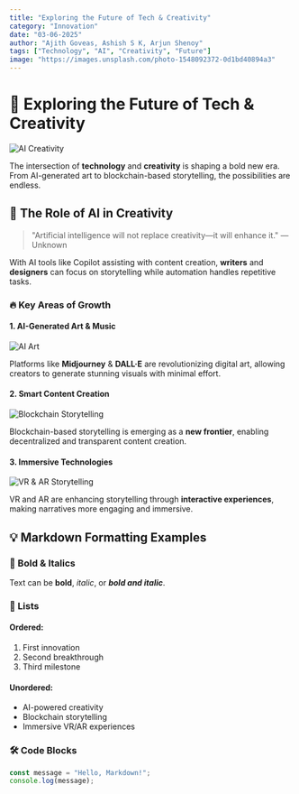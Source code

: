```yaml
---
title: "Exploring the Future of Tech & Creativity"
category: "Innovation"
date: "03-06-2025"
author: "Ajith Goveas, Ashish S K, Arjun Shenoy"
tags: ["Technology", "AI", "Creativity", "Future"]
image: "https://images.unsplash.com/photo-1548092372-0d1bd40894a3"
---
```


# 🚀 Exploring the Future of Tech & Creativity

![AI Creativity](https://images.unsplash.com/photo-1548092372-0d1bd40894a3)

The intersection of **technology** and **creativity** is shaping a bold new era. From AI-generated art to blockchain-based storytelling, the possibilities are endless.

## 🧠 The Role of AI in Creativity

> "Artificial intelligence will not replace creativity—it will enhance it." — Unknown

With AI tools like Copilot assisting with content creation, **writers** and **designers** can focus on storytelling while automation handles repetitive tasks.

### 🔥 Key Areas of Growth

#### **1. AI-Generated Art & Music**
![AI Art](https://th.bing.com/th/id/OIP.eOHQrbQAj6w8uBdACBsDsgHaHa?w=171&h=180&c=7&r=0&o=5&dpr=1.3&pid=1.7)

Platforms like **Midjourney** & **DALL·E** are revolutionizing digital art, allowing creators to generate stunning visuals with minimal effort.

#### **2. Smart Content Creation**
![Blockchain Storytelling](https://th.bing.com/th/id/OIP.0ZE-oWHdX4vHY9MX6aCtGgHaHa?w=166&h=180&c=7&r=0&o=5&dpr=1.3&pid=1.7)

Blockchain-based storytelling is emerging as a **new frontier**, enabling decentralized and transparent content creation.

#### **3. Immersive Technologies**
![VR & AR Storytelling](https://arvrjourney.com/the-future-of-storytelling-and-education-how-virtual-reality-is-changing-narrative-experiences-24907fa6ebfa)

VR and AR are enhancing storytelling through **interactive experiences**, making narratives more engaging and immersive.

## 💡 Markdown Formatting Examples

### 🎯 Bold & Italics
Text can be **bold**, *italic*, or ***bold and italic***.

### 📌 Lists
#### Ordered:
1. First innovation
2. Second breakthrough
3. Third milestone

#### Unordered:
- AI-powered creativity
- Blockchain storytelling
- Immersive VR/AR experiences

### 🛠️ Code Blocks
```js
const message = "Hello, Markdown!";
console.log(message);
